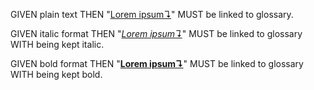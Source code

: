 GIVEN plain text THEN "[Lorem ipsum↴][1]" MUST be linked to glossary.

GIVEN italic format THEN "_[Lorem ipsum↴][1]_" MUST be linked to glossary WITH being kept italic.

GIVEN bold format THEN "**[Lorem ipsum↴][1]**" MUST be linked to glossary WITH being kept bold.

[1]: glossary.md#lorem-ipsum "Lorem ipsum is the worlds most famous, most beloved piece of nonsense."
